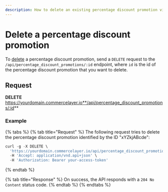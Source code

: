 ```yaml
---
description: How to delete an existing percentage discount promotion via API
---
```


# Delete a percentage discount promotion

To <a href="https://docs.commercelayer.io/developers/deleting-resources" target="_blank">delete</a> a percentage discount promotion, send a `DELETE` request to the `/api/percentage_discount_promotions/:id` endpoint, where `id` is the id of the percentage discount promotion that you want to delete.

## Request

**DELETE** https://yourdomain.commercelayer.io**/api/percentage_discount_promotions/:id**

### Example

{% tabs %}
{% tab title="Request" %}
The following request tries to delete the percentage discount promotion identified by the ID "xYZkjABcde":

```javascript
curl -g -X DELETE \
  'https://yourdomain.commercelayer.io/api/percentage_discount_promotions/xYZkjABcde' \
  -H 'Accept: application/vnd.api+json' \
  -H 'Authorization: Bearer your-access-token'
```
{% endtab %}

{% tab title="Response" %}
On success, the API responds with a `204 No Content` status code.
{% endtab %}
{% endtabs %}

